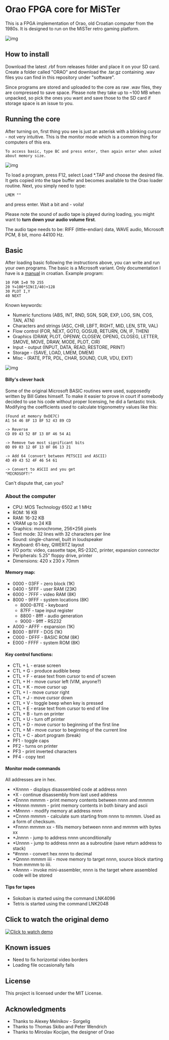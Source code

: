 # Orao FPGA core for MiSTer

This is a FPGA implementation of Orao, old Croatian computer from the 1980s. It is designed to run on the MiSTer retro gaming platform.

![img](img/orao.jpg)

## How to install

Download the latest .rbf from releases folder and place it on your SD card. Create a folder called "ORAO" and download the .tar.gz containing .wav files you can find in this repository under "software".

Since programs are stored and uploaded to the core as raw .wav files, they are compressed to save space. Please note they take up to ~100 MB when unpacked, so pick the ones you want and save those to the SD card if storage space is an issue to you.

## Running the core

After turning on, first thing you see is just an asterisk with a blinking cursor - not very intuitive. This is the monitor mode which is a common thing for computers of this era.
```
To access basic, type BC and press enter, then again enter when asked about memory size.
```
![img](img/uputa.gif)

To load a program, press F12, select Load *.TAP and choose the desired file. It gets copied into the tape buffer and becomes available to the Orao loader routine. Next, you simply need to type:
```
LMEM ""
```
and press enter. Wait a bit and - voila!

Please note the sound of audio tape is played during loading, you might want to **turn down your audio volume first**.

The audio tape needs to be: RIFF (little-endian) data, WAVE audio, Microsoft PCM, 8 bit, mono 44100 Hz.

## Basic

After loading basic following the instructions above, you can write and run your own programs. The basic is a Microsoft variant. Only documentation I have is a [manual](software/orao_manual.pdf) in croatian. Example program:

```
10 FOR I=0 TO 255
20 Y=100*SIN(I/40)+128
30 PLOT I,Y
40 NEXT
```

Known keywords:

* Numeric functions (ABS, INT, RND, SGN, SQR, EXP, LOG, SIN, COS, TAN, ATN)
* Characters and strings (ASC, CHR, LBFT, RIGHT, MID, LEN, STR, VAL)
* Flow control (FOR, NEXT, GOTO, GOSUB, RETURN, ON, IF, THEN)
* Graphics (DRAW, PLOT, OPENW, CLOSEW, OPENG, CLOSEG, LETTER, SMOVE, MOVE, DRAW, MODE, PLOT, CIR)
* Input - output (INPUT, DATA, READ, RESTORE, PRINT)
* Storage - (SAVE, LOAD, LMEM, DMEM)
* Misc - (RATE, PTR, PDL, CHAR, SOUND, CUR, VDU, EXIT)

![img](img/basic.gif)

#### Billy's clever hack

Some of the original Microsoft BASIC routines were used, supposedly written by Bill Gates himself. To make it easier to prove in court if somebody decided to use his code without proper licensing, he did a fantastic trick. Modifying the coefficients used to calculate trigonometry values like this:

```
(Found at memory 0xDE7C)
A1 54 46 8F 13 8F 52 43 89 CD

-> Reverse
CD 89 43 52 8F 13 8F 46 54 A1

-> Remove two most significant bits
0D 09 03 12 0F 13 0F 06 13 21

-> Add 64 (convert between PETSCII and ASCII)
4D 49 43 52 4F 46 54 61

-> Convert to ASCII and you get
"MICROSOFT!"
```

Can't dispute that, can you?

### About the computer

* CPU: MOS Technology 6502 at 1 MHz
* ROM: 16 KB
* RAM: 16-32 KB
* VRAM up to 24 KB
* Graphics: monochrome, 256×256 pixels
* Text mode: 32 lines with 32 characters per line
* Sound: single-channel, built in loudspeaker
* Keyboard: 61-key, QWERTZ layout
* I/O ports: video, cassette tape, RS-232C, printer, expansion connector
* Peripherals: 5.25" floppy drive, printer
* Dimensions: 420 x 230 x 70mm


#### Memory map:

* 0000 - 03FF - zero block (1K)
* 0400 - 5FFF - user RAM (23K)
* 6000 - 7FFF - video RAM (8K)
* 8000 - 9FFF - system locations (8K)
	* 8000-87FE - keyboard
	* 87FF - tape input register
	* 8800 - 8fff - audio generation
	* 9000 - 9fff - RS232
* A000 - AFFF - expansion (1K)
* B000 - BFFF - DOS (1K)
* C000 - DFFF - BASIC ROM (8K)
* E000 - FFFF - system ROM (8K)

#### Key control functions:

* CTL + L - erase screen
* CTL + G - produce audible beep
* CTL + F - erase text from cursor to end of screen
* CTL + H - move cursor left (VIM, anyone?)
* CTL + K - move cursor up
* CTL + I - move cursor right
* CTL + J - move cursor down
* CTL + V - toggle beep when key is pressed
* CTL + E - erase text from cursor to end of line
* CTL + B - turn on printer
* CTL + U - turn off printer
* CTL + D - move cursor to beginning of the first line
* CTL + M - move cursor to beginning of the current line
* CTL + C - abort program (break)
* PF1 - toggle caps
* PF2 - turns on printer
* PF3 - print inverted characters
* PF4 - copy text

#### Monitor mode commands

All addresses are in hex.

* *Xnnnn - displays disassembled code at address nnnn
* *X - continue disassembly from last used address
* *Ennnn mmmm - print memory contents between nnnn and mmmm
* *Hnnnn mmmm - print memory contents in both binary and ascii
* *Mnnnn - modify memory at address nnnn
* *Cnnnn mmmm - calculate sum starting from nnnn to mmmm. Used as a form of checksum.
* *Fnnnn mmmm xx - fills memory between nnnn and mmmm with bytes xx
* *Jnnnn - jump to address nnnn unconditionally
* *Unnnn - jump to address nnnn as a subroutine (save return address to stack)
* *#nnnn - convert hex nnnn to decimal
* *Qnnnn mmmm iiii - move memory to target nnnn, source block starting from mmmm to iiii.
* *Annnn - invoke mini-assembler, nnnn is the target where assembled code will be stored

#### Tips for tapes

* Sokoban is started using the command LNK4096
* Tetris is started using the command LNK2048

## Click to watch the original demo

[![Click to watch demo](img/youtube-link.png)](https://www.youtube.com/watch?v=gpQc9DPkCxk)

## Known issues

* Need to fix horizontal video borders
* Loading file occasionally fails

## License

This project is licensed under the MIT License.

## Acknowledgments

* Thanks to Alexey Melnikov - Sorgelig
* Thanks to Thomas Skibo and Peter Wendrich
* Thanks to Miroslav Kocijan, the designer of Orao
